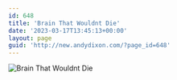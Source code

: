 ```yaml
---
id: 648
title: 'Brain That Wouldnt Die'
date: '2023-03-17T13:45:13+00:00'
layout: page
guid: 'http://new.andydixon.com/?page_id=648'
---
```


![Brain That Wouldnt Die](https://i0.wp.com/assets.g8x2.ldn.idrivee2-23.com/posters/Brain%20That%20Wouldnt%20Die%2001.jpg?w=1200&ssl=1 "Brain That Wouldnt Die")